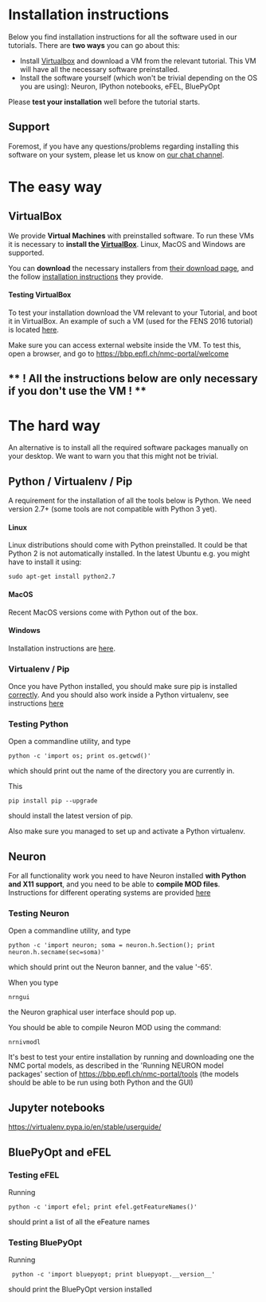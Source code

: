 # Installation instructions

Below you find installation instructions for all the software used in our tutorials.
There are **two ways** you can go about this:
* Install [Virtualbox](#virtualbox) and download a VM from the relevant tutorial. 
This VM will have all the necessary software preinstalled.                
* Install the software yourself (which won't be trivial depending on the OS you are using): Neuron, IPython notebooks, eFEL, BluePyOpt

Please **test your installation** well before the tutorial starts.

## Support

Foremost, if you have any questions/problems regarding installing this software on your system, 
please let us know on [our chat channel](https://gitter.im/BlueBrain/SimulationTutorials).

# The easy way
## VirtualBox                                                                    

We provide **Virtual Machines** with preinstalled software.
To run these VMs it is necessary to **install the [VirtualBox](https://www.virtualbox.org)**. Linux, MacOS and Windows are supported.

You can **download** the necessary installers from [their download page](https://www.virtualbox.org/wiki/Downloads), and the follow [installation instructions](https://www.virtualbox.org/manual/ch01.html) they provide.

#### Testing VirtualBox

To test your installation download the VM relevant to your Tutorial, and boot it in VirtualBox.
An example of such a VM (used for the FENS 2016 tutorial) is located [here](https://drive.google.com/open?id=0B5FLVTgErnMSbmZhZlFRbzF3T1U).

Make sure you can access external website inside the VM. To test this, open a browser, and go to https://bbp.epfl.ch/nmc-portal/welcome

## ** ! All the instructions below are only necessary if you don't use the VM ! **
# The hard way
An alternative is to install all the required software packages manually on your desktop.
We want to warn you that this might not be trivial.

## Python / Virtualenv / Pip

A requirement for the installation of all the tools below is Python.
We need version 2.7+ (some tools are not compatible with Python 3 yet).

#### Linux

Linux distributions should come with Python preinstalled. It could be that Python 2 is not automatically installed.
In the latest Ubuntu e.g. you might have to install it using:
```
sudo apt-get install python2.7
```

#### MacOS

Recent MacOS versions come with Python out of the box.

#### Windows

Installation instructions are [here](https://docs.python.org/2.7/using/windows.html).

### Virtualenv / Pip

Once you have Python installed, you should make sure pip is installed [correctly](https://pip.pypa.io/en/stable/installing/).
And you should also work inside a Python virtualenv, see instructions [here](https://virtualenv.pypa.io/en/stable/userguide/)

### Testing Python

Open a commandline utility, and type 
```
python -c 'import os; print os.getcwd()'
```
which should print out the name of the directory you are currently in.

This
```
pip install pip --upgrade
```
should install the latest version of pip.

Also make sure you managed to set up and activate a Python virtualenv.

## Neuron                                                                        

For all functionality work you need to have Neuron installed **with Python and X11 support**, and you need to be able to **compile MOD files**.
Instructions for different operating systems are provided [here](http://www.neuron.yale.edu/neuron/)

### Testing Neuron

Open a commandline utility, and type
```
python -c 'import neuron; soma = neuron.h.Section(); print neuron.h.secname(sec=soma)'
```
which should print out the Neuron banner, and the value '-65'.

When you type
```
nrngui
```
the Neuron graphical user interface should pop up.
                                                                                 
You should be able to compile Neuron MOD using the command:
```
nrnivmodl
```
It's best to test your entire installation by running and downloading one the NMC portal models, 
as described in the 'Running NEURON model packages' section of https://bbp.epfl.ch/nmc-portal/tools
(the models should be able to be run using both Python and the GUI)

## Jupyter notebooks

https://virtualenv.pypa.io/en/stable/userguide/

## BluePyOpt and eFEL



### Testing eFEL

Running
```
python -c 'import efel; print efel.getFeatureNames()'
```
should print a list of all the eFeature names

### Testing BluePyOpt

Running
```
 python -c 'import bluepyopt; print bluepyopt.__version__'
```
should print the BluePyOpt version installed
